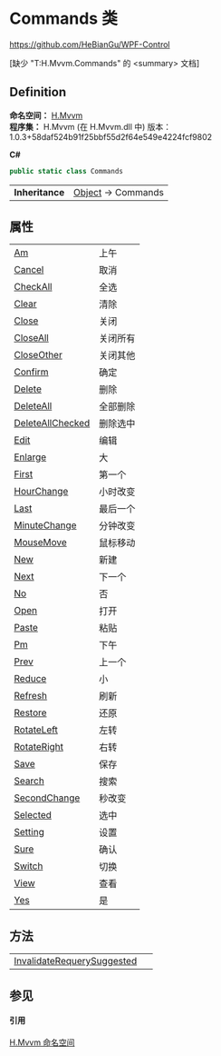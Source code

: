 # Commands 类
https://github.com/HeBianGu/WPF-Control

\[缺少 "T:H.Mvvm.Commands" 的 &lt;summary&gt; 文档\]



## Definition
**命名空间：** <a href="2171cdff-f9c4-6682-6b3e-a29f9cee4c25">H.Mvvm</a>  
**程序集：** H.Mvvm (在 H.Mvvm.dll 中) 版本：1.0.3+58daf524b91f25bbf55d2f64e549e4224fcf9802

**C#**
``` C#
public static class Commands
```

<table><tr><td><strong>Inheritance</strong></td><td><a href="https://learn.microsoft.com/dotnet/api/system.object" target="_blank" rel="noopener noreferrer">Object</a>  →  Commands</td></tr>
</table>



## 属性
<table>
<tr>
<td><a href="244c8adf-4aa9-a16d-d7ef-18e04dc82ae7">Am</a></td>
<td>上午</td></tr>
<tr>
<td><a href="c00c9b62-cf78-5f71-915a-a24a46a1d29a">Cancel</a></td>
<td>取消</td></tr>
<tr>
<td><a href="f0de0b95-157e-bdb5-b975-23d97b66c3f0">CheckAll</a></td>
<td>全选</td></tr>
<tr>
<td><a href="d701b6ad-25e3-d58e-c968-5d2eaa8a0c63">Clear</a></td>
<td>清除</td></tr>
<tr>
<td><a href="f9e50e66-7489-0a80-860d-97e97d2c1800">Close</a></td>
<td>关闭</td></tr>
<tr>
<td><a href="e433c2e7-a62e-ca18-7f00-4200cc8f2d61">CloseAll</a></td>
<td>关闭所有</td></tr>
<tr>
<td><a href="42774ca8-b842-a6d8-d48c-826951948a45">CloseOther</a></td>
<td>关闭其他</td></tr>
<tr>
<td><a href="97229dd3-f5ba-34a2-7392-b39f2f19dd4a">Confirm</a></td>
<td>确定</td></tr>
<tr>
<td><a href="21d89ee3-dafc-2d56-f918-f9765b1e4b59">Delete</a></td>
<td>删除</td></tr>
<tr>
<td><a href="41f60d7e-c501-179f-19a5-b21595324155">DeleteAll</a></td>
<td>全部删除</td></tr>
<tr>
<td><a href="2deea7f4-d3de-3663-5f74-e88cd2f222de">DeleteAllChecked</a></td>
<td>删除选中</td></tr>
<tr>
<td><a href="a178c78b-d973-296c-7f4d-a087028a3b35">Edit</a></td>
<td>编辑</td></tr>
<tr>
<td><a href="3878050a-1e00-d19d-d39b-6b1c48bf3020">Enlarge</a></td>
<td>大</td></tr>
<tr>
<td><a href="8c76025c-3f11-0ee2-bdb3-b5e526f6fa52">First</a></td>
<td>第一个</td></tr>
<tr>
<td><a href="cb2e69f8-7dba-c65b-f8b5-2976b33666ed">HourChange</a></td>
<td>小时改变</td></tr>
<tr>
<td><a href="d4739450-453f-e95d-ad5a-a15704cbfbe9">Last</a></td>
<td>最后一个</td></tr>
<tr>
<td><a href="aab63c4a-d211-da79-51a0-31042f5fee70">MinuteChange</a></td>
<td>分钟改变</td></tr>
<tr>
<td><a href="00154725-1767-6ec3-731a-6ba3e478cd45">MouseMove</a></td>
<td>鼠标移动</td></tr>
<tr>
<td><a href="c6b09d46-cd63-3a1b-c2a2-639149a59ca2">New</a></td>
<td>新建</td></tr>
<tr>
<td><a href="260d9521-1b84-fb4f-acce-85004747f40b">Next</a></td>
<td>下一个</td></tr>
<tr>
<td><a href="33efea10-af33-c58e-be15-68a03ce32c4f">No</a></td>
<td>否</td></tr>
<tr>
<td><a href="2cb3d35b-3809-bb00-e855-669fb3f568b0">Open</a></td>
<td>打开</td></tr>
<tr>
<td><a href="25acf8be-d37a-94fe-b82b-76dc07302b0f">Paste</a></td>
<td>粘贴</td></tr>
<tr>
<td><a href="cb3337f9-03ae-c41f-6d41-45693842eb8a">Pm</a></td>
<td>下午</td></tr>
<tr>
<td><a href="9988ac3e-8cae-d71f-e388-d479a98d291b">Prev</a></td>
<td>上一个</td></tr>
<tr>
<td><a href="11b155f6-c744-c6ad-9373-9c0bfa6c7638">Reduce</a></td>
<td>小</td></tr>
<tr>
<td><a href="e53539b7-11b8-860c-4af7-fc661876afa7">Refresh</a></td>
<td>刷新</td></tr>
<tr>
<td><a href="97116719-98cc-709e-e629-3af3c6b70df6">Restore</a></td>
<td>还原</td></tr>
<tr>
<td><a href="f778c4b1-829f-be9b-568d-3a49f7723fdc">RotateLeft</a></td>
<td>左转</td></tr>
<tr>
<td><a href="00662b5c-29c1-4902-c863-1837682b97a9">RotateRight</a></td>
<td>右转</td></tr>
<tr>
<td><a href="ef0081e9-3b62-2e5d-e0aa-6258255903b7">Save</a></td>
<td>保存</td></tr>
<tr>
<td><a href="74653cec-f86f-c5a5-2789-643624d69dfd">Search</a></td>
<td>搜索</td></tr>
<tr>
<td><a href="18eb29a3-cf42-2c5a-93be-d3da14d5c8d1">SecondChange</a></td>
<td>秒改变</td></tr>
<tr>
<td><a href="a01a8a94-8eb4-06c1-19b8-052b34461705">Selected</a></td>
<td>选中</td></tr>
<tr>
<td><a href="97be5c41-0878-2484-46ab-ce1deebf1fcd">Setting</a></td>
<td>设置</td></tr>
<tr>
<td><a href="5ab447f9-fe4e-979a-460b-e664e92fdafc">Sure</a></td>
<td>确认</td></tr>
<tr>
<td><a href="aa317078-79b5-ee43-1d4b-107c362af441">Switch</a></td>
<td>切换</td></tr>
<tr>
<td><a href="7cc3bc11-b5e5-a0f5-1fd1-5c9caea8a8c1">View</a></td>
<td>查看</td></tr>
<tr>
<td><a href="bf846d56-773e-341d-9b9a-9ebd27be4c80">Yes</a></td>
<td>是</td></tr>
</table>

## 方法
<table>
<tr>
<td><a href="81e855cf-33df-92d3-ac80-9411006f259c">InvalidateRequerySuggested</a></td>
<td> </td></tr>
</table>

## 参见


#### 引用
<a href="2171cdff-f9c4-6682-6b3e-a29f9cee4c25">H.Mvvm 命名空间</a>  
